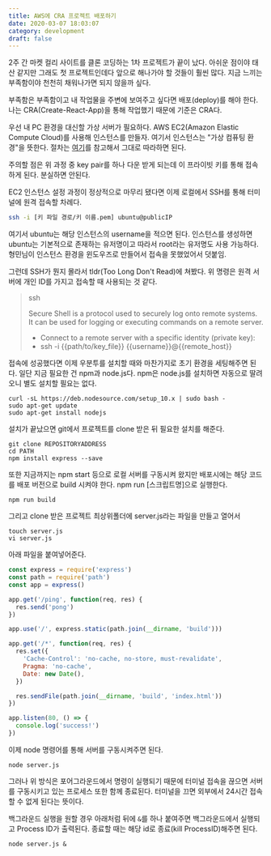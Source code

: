 ```yaml
---
title: AWS에 CRA 프로젝트 배포하기
date: 2020-03-07 18:03:07
category: development
draft: false
---
```


2주 간 마켓 컬리 사이트를 클론 코딩하는 1차 프로젝트가 끝이 났다. 아쉬운 점이야 태산 같지만 그래도 첫 프로젝트인데다 앞으로 해나가야 할 것들이 훨씬 많다. 지금 느끼는 부족함이야 천천히 채워나가면 되지 않을까 싶다.

부족함은 부족함이고 내 작업물을 주변에 보여주고 싶다면 배포(deploy)를 해야 한다. 나는 CRA(Create-React-App)을 통해 작업했기 때문에 기준은 CRA다.

우선 내 PC 환경을 대신할 가상 서버가 필요하다. AWS EC2(Amazon Elastic Compute Cloud)를 사용해 인스턴스를 만들자. 여기서 인스턴스는 "가상 컴퓨팅 환경"을 뜻한다. 절차는 [여기](https://windosakacastle.tistory.com/12)를 참고해서 그대로 따라하면 된다.

주의할 점은 위 과정 중 key pair를 하나 다운 받게 되는데 이 프라이빗 키를 통해 접속하게 된다. 분실하면 안된다.

EC2 인스턴스 설정 과정이 정상적으로 마무리 됐다면 이제 로컬에서 SSH를 통해 터미널에 원격 접속할 차례다.

```bash
ssh -i [키 파일 경로/키 이름.pem] ubuntu@publicIP
```

여기서 ubuntu는 해당 인스턴스의 username을 적으면 된다. 인스턴스를 생성하면 ubuntu는 기본적으로 존재하는 유저명이고 따라서 root라는 유저명도 사용 가능하다. 형민님이 인스턴스 환경을 윈도우즈로 만들어서 접속을 못했었어서 덧붙임.

그런데 SSH가 뭔지 몰라서 tldr(Too Long Don't Read)에 쳐봤다. 위 명령은 원격 서버에 개인 ID를 가지고 접속할 때 사용되는 것 같다.

> ssh
>
> Secure Shell is a protocol used to securely log onto remote systems.
> It can be used for logging or executing commands on a remote server.
>
> - Connect to a remote server with a specific identity (private key):
> - ssh -i {{path/to/key_file}} {{username}}@{{remote_host}}

접속에 성공했다면 이제 우분투를 설치할 때와 마찬가지로 초기 환경을 세팅해주면 된다. 일단 지금 필요한 건 npm과 node.js다. npm은 node.js를 설치하면 자동으로 딸려오니 별도 설치할 필요는 없다.

```
curl -sL https://deb.nodesource.com/setup_10.x | sudo bash -
sudo apt-get update
sudo apt-get install nodejs
```

설치가 끝났으면 git에서 프로젝트를 clone 받은 뒤 필요한 설치를 해준다.

```
git clone REPOSITORYADDRESS
cd PATH
npm install express --save
```

또한 지금까지는 npm start 등으로 로컬 서버를 구동시켜 왔지만 배포시에는 해당 코드를 배포 버전으로 build 시켜야 한다. npm run [스크립트명]으로 실행한다.

```
npm run build
```

그리고 clone 받은 프로젝트 최상위폴더에 server.js라는 파일을 만들고 열어서

```
touch server.js
vi server.js
```

아래 파일을 붙여넣어준다.

```js
const express = require('express')
const path = require('path')
const app = express()

app.get('/ping', function(req, res) {
  res.send('pong')
})

app.use('/', express.static(path.join(__dirname, 'build')))

app.get('/*', function(req, res) {
  res.set({
    'Cache-Control': 'no-cache, no-store, must-revalidate',
    Pragma: 'no-cache',
    Date: new Date(),
  })

  res.sendFile(path.join(__dirname, 'build', 'index.html'))
})

app.listen(80, () => {
  console.log('success!')
})
```

이제 node 명령어를 통해 서버를 구동시켜주면 된다.

```
node server.js
```

그러나 위 방식은 포어그라운드에서 명령이 실행되기 때문에 터미널 접속을 끊으면 서버를 구동시키고 있는 프로세스 또한 함께 종료된다. 터미널을 끄면 외부에서 24시간 접속할 수 없게 된다는 뜻이다.

백그라운드 실행을 원할 경우 아래처럼 뒤에 `&`를 하나 붙여주면 백그라운드에서 실행되고 Process ID가 출력된다. 종료할 때는 해당 id로 종료(kill ProcessID)해주면 된다.

```
node server.js &
```
